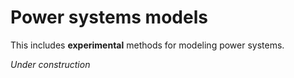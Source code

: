 



# Power systems models

This includes **experimental** methods for modeling power systems.

*Under construction*


